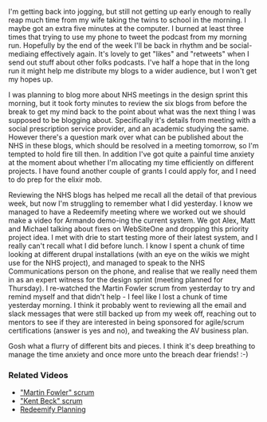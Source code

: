 I'm getting back into jogging, but still not getting up early enough to really reap much time from my wife taking the twins to school in the morning.  I maybe got an extra five minutes at the computer.  I burned at least three times that trying to use my phone to tweet the podcast from my morning run.  Hopefully by the end of the week I'll be back in rhythm and be social-mediaing effectively again.  It's lovely to get "likes" and "retweets" when I send out stuff about other folks podcasts.  I've half a hope that in the long run it might help me distribute my blogs to a wider audience, but I won't get my hopes up.

I was planning to blog more about NHS meetings in the design sprint this morning, but it took forty minutes to review the six blogs from before the break to get my mind back to the point about what was the next thing I was supposed to be blogging about.  Specifically it's details from meeting with a social prescription service provider, and an academic studying the same.  However there's a question mark over what can be published about the NHS in these blogs, which should be resolved in a meeting tomorrow, so I'm tempted to hold fire till then.  In addition I've got quite a painful time anxiety at the moment about whether I'm allocating my time efficiently on different projects.  I have found another couple of grants I could apply for, and I need to do prep for the elixir mob.

Reviewing the NHS blogs has helped me recall all the detail of that previous week, but now I'm struggling to remember what I did yesterday.  I know we managed to have a Redeemify meeting where we worked out we should make a video for Armando demo-ing the current system.  We got Alex, Matt and Michael talking about fixes on WebSiteOne and dropping this priority project idea.  I met with drie to start testing more of their latest system, and I really can't recall what I did before lunch.  I know I spent a chunk of time looking at different drupal installations (with an eye on the wikis we might use for the NHS project), and managed to speak to the NHS Communications person on the phone, and realise that we really need them in as an expert witness for the design sprint (meeting planned for Thursday).  I re-watched the Martin Fowler scrum from yesterday to try and remind myself and that didn't help - I feel like I lost a chunk of time yesterday morning.  I think it probably went to reviewing all the email and slack messages that were still backed up from my week off, reaching out to mentors to see if they are interested in being sponsored for agile/scrum certifications (answer is yes and no), and tweaking the AV business plan.

Gosh what a flurry of different bits and pieces.  I think it's deep breathing to manage the time anxiety and once more unto the breach dear friends! :-)

### Related Videos

* ["Martin Fowler" scrum](https://www.youtube.com/watch?v=4mlMMIIyZlM)
* ["Kent Beck" scrum](https://youtu.be/lhGfHh67VnA)
* [Redeemify Planning](https://youtu.be/oggJPzo7k_U)
